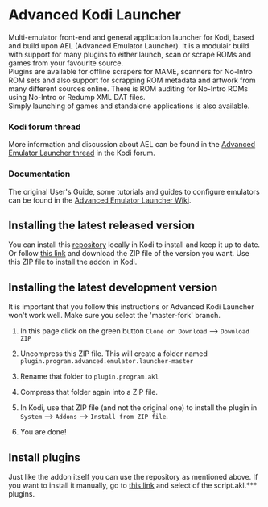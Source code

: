 # Advanced Kodi Launcher #

Multi-emulator front-end and general application launcher for Kodi, based and build upon AEL (Advanced Emulator Launcher). 
It is a modulair build with support for many plugins to either launch, scan or scrape ROMs and games from your favourite source.  
Plugins are available for offline scrapers for MAME, scanners for No-Intro ROM sets and also support for scrapping ROM metadata and artwork from many different sources online. There is ROM auditing for No-Intro ROMs using No-Intro or Redump XML DAT files.  
Simply launching of games and standalone applications is also available.

### Kodi forum thread ###

More information and discussion about AEL can be found in the [Advanced Emulator Launcher thread] 
in the Kodi forum.

[Advanced Emulator Launcher thread]: https://forum.kodi.tv/showthread.php?tid=287826

### Documentation ###

The original User's Guide, some tutorials and guides to configure emulators can be found in 
the [Advanced Emulator Launcher Wiki].

[Advanced Emulator Launcher Wiki]: https://github.com/Wintermute0110/plugin.program.advanced.emulator.launcher/wiki

## Installing the latest released version ##

You can install this [repository](https://github.com/chrisism/repository.chrisism) locally in Kodi to install and keep it up to date. Or follow [this link](https://github.com/chrisism/repository.chrisism/tree/master/plugin.program.AEL) 
and download the ZIP file of the version you want. Use this ZIP file to install the addon in Kodi.

## Installing the latest development version ##

It is important that you follow this instructions or Advanced Kodi Launcher won't work well. Make sure you select the 'master-fork' branch.

  1) In this page click on the green button `Clone or Download` --> `Download ZIP`

  2) Uncompress this ZIP file. This will create a folder named `plugin.program.advanced.emulator.launcher-master`

  3) Rename that folder to `plugin.program.akl`

  4) Compress that folder again into a ZIP file. 

  5) In Kodi, use that ZIP file (and not the original one) to install the plugin in `System` --> `Addons` 
     --> `Install from ZIP file`.

  6) You are done!

## Install plugins
Just like the addon itself you can use the repository as mentioned above. If you want to install it manually, go to [this link](https://github.com/chrisism/repository.chrisism) and select of the script.akl.*** plugins.

